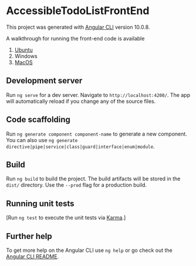 # AccessibleTodoListFrontEnd

This project was generated with [Angular CLI](https://github.com/angular/angular-cli) version 10.0.8.

A walkthrough for running the front-end code is available
 1. [Ubuntu](https://javafullstackcode.wordpress.com/2021/02/21/linux-ubuntu-cloning-the-front-end-code-and-configuring-angular/ "[Linux Ubuntu] Cloning the front-end code and configuring Angular")
 2. Windows
 3. [MacOS](https://javafullstackcode.wordpress.com/2021/02/21/macos-cloning-the-front-end-code-and-configuring-angular/ "[MacOS] Cloning the front-end code and configuring Angular")

## Development server

Run `ng serve` for a dev server. Navigate to `http://localhost:4200/`. The app will automatically reload if you change any of the source files.

## Code scaffolding

Run `ng generate component component-name` to generate a new component. You can also use `ng generate directive|pipe|service|class|guard|interface|enum|module`.

## Build

Run `ng build` to build the project. The build artifacts will be stored in the `dist/` directory. Use the `--prod` flag for a production build.

## Running unit tests

[Run `ng test` to execute the unit tests via [Karma](https://karma-runner.github.io).]


## Further help

To get more help on the Angular CLI use `ng help` or go check out the [Angular CLI README](https://github.com/angular/angular-cli/blob/master/README.md).
